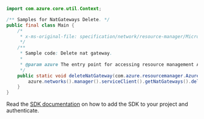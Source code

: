 ```java
import com.azure.core.util.Context;

/** Samples for NatGateways Delete. */
public final class Main {
    /*
     * x-ms-original-file: specification/network/resource-manager/Microsoft.Network/stable/2021-05-01/examples/NatGatewayDelete.json
     */
    /**
     * Sample code: Delete nat gateway.
     *
     * @param azure The entry point for accessing resource management APIs in Azure.
     */
    public static void deleteNatGateway(com.azure.resourcemanager.AzureResourceManager azure) {
        azure.networks().manager().serviceClient().getNatGateways().delete("rg1", "test-natGateway", Context.NONE);
    }
}
```

Read the [SDK documentation](https://github.com/Azure/azure-sdk-for-java/blob/azure-resourcemanager_2.15.0/sdk/resourcemanager/azure-resourcemanager/README.md) on how to add the SDK to your project and authenticate.
